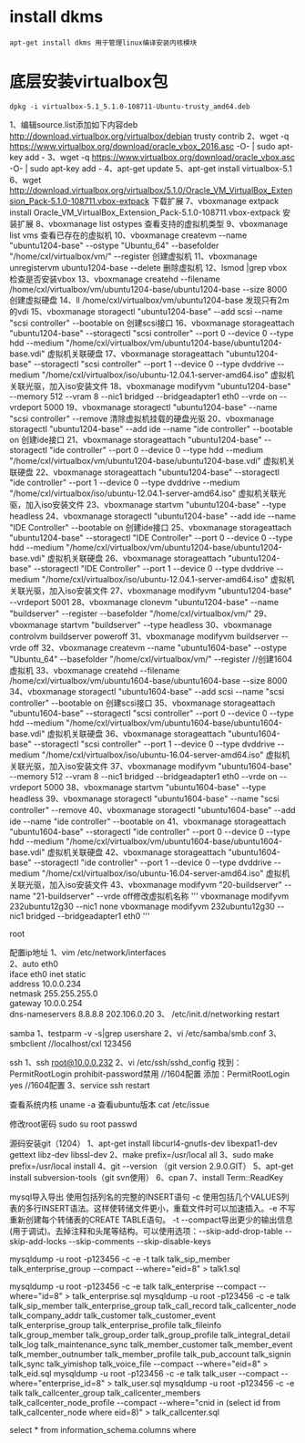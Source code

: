 # install dkms
    apt-get install dkms 用于管理linux编译安装内核模块
# 底层安装virtualbox包
    dpkg -i virtualbox-5.1_5.1.0-108711-Ubuntu-trusty_amd64.deb 


1、编辑source.list添加如下内容deb http://download.virtualbox.org/virtualbox/debian trusty contrib
2、wget -q https://www.virtualbox.org/download/oracle_vbox_2016.asc -O- | sudo apt-key add -
3、wget -q https://www.virtualbox.org/download/oracle_vbox.asc -O- | sudo apt-key add -
4、apt-get update
5、apt-get install virtualbox-5.1
6、wget http://download.virtualbox.org/virtualbox/5.1.0/Oracle_VM_VirtualBox_Extension_Pack-5.1.0-108711.vbox-extpack 下载扩展
7、vboxmanage extpack install Oracle_VM_VirtualBox_Extension_Pack-5.1.0-108711.vbox-extpack 安装扩展 
8、vboxmanage list ostypes 查看支持的虚拟机类型
9、vboxmanage list vms 查看已存在的虚拟机
10、vboxmanage createvm --name "ubuntu1204-base" --ostype "Ubuntu_64" --basefolder "/home/cxl/virtualbox/vm/" --register 创建虚拟机
11、vboxmanage unregistervm ubuntu1204-base --delete 删除虚拟机
12、lsmod |grep vbox 检查是否安装vbox
13、vboxmanage createhd --filename /home/cxl/virtualbox/vm/ubuntu1204-base/ubuntu1204-base --size 8000 创建虚拟硬盘
14、ll /home/cxl/virtualbox/vm/ubuntu1204-base 发现只有2m的vdi 
15、vboxmanage storagectl "ubuntu1204-base" --add scsi  --name "scsi controller" --bootable on  创建scsi接口
16、vboxmanage storageattach "ubuntu1204-base" --storagectl "scsi controller" --port 0 --device 0 --type hdd --medium "/home/cxl/virtualbox/vm/ubuntu1204-base/ubuntu1204-base.vdi" 虚拟机关联硬盘
17、vboxmanage storageattach "ubuntu1204-base" --storagectl "scsi controller" --port 1 --device 0 --type dvddrive --medium "/home/cxl/virtualbox/iso/ubuntu-12.04.1-server-amd64.iso" 虚拟机关联光驱，加入iso安装文件
18、vboxmanage modifyvm "ubuntu1204-base" --memory 512 --vram 8 --nic1 bridged --bridgeadapter1 eth0 --vrde on --vrdeport 5000
19、vboxmanage storagectl "ubuntu1204-base" --name "scsi controller" --remove 清除虚拟机挂载的硬盘光驱
20、vboxmanage storagectl "ubuntu1204-base" --add ide  --name "ide controller" --bootable on  创建ide接口
21、vboxmanage storageattach "ubuntu1204-base" --storagectl "ide controller" --port 0 --device 0 --type hdd --medium "/home/cxl/virtualbox/vm/ubuntu1204-base/ubuntu1204-base.vdi" 虚拟机关联硬盘
22、vboxmanage storageattach "ubuntu1204-base" --storagectl "ide controller" --port 1 --device 0 --type dvddrive --medium "/home/cxl/virtualbox/iso/ubuntu-12.04.1-server-amd64.iso" 虚拟机关联光驱，加入iso安装文件
23、vboxmanage startvm "ubuntu1204-base" --type headless
24、vboxmanage storagectl "ubuntu1204-base" --add ide  --name "IDE Controller" --bootable on  创建ide接口
25、vboxmanage storageattach "ubuntu1204-base" --storagectl "IDE Controller" --port 0 --device 0 --type hdd --medium "/home/cxl/virtualbox/vm/ubuntu1204-base/ubuntu1204-base.vdi" 虚拟机关联硬盘
26、vboxmanage storageattach "ubuntu1204-base" --storagectl "IDE Controller" --port 1 --device 0 --type dvddrive --medium "/home/cxl/virtualbox/iso/ubuntu-12.04.1-server-amd64.iso" 虚拟机关联光驱，加入iso安装文件
27、vboxmanage modifyvm "ubuntu1204-base" --vrdeport 5001
28、vboxmanage clonevm "ubuntu1204-base" --name "buildserver" --register --basefolder "/home/cxl/virtualbox/vm/" 
29、vboxmanage startvm "buildserver" --type headless
30、vboxmanage controlvm buildserver poweroff
31、vboxmanage modifyvm buildserver --vrde off
32、vboxmanage createvm --name "ubuntu1604-base" --ostype "Ubuntu_64" --basefolder "/home/cxl/virtualbox/vm/" --register  //创建1604虚拟机
33、vboxmanage createhd --filename /home/cxl/virtualbox/vm/ubuntu1604-base/ubuntu1604-base --size 8000
34、vboxmanage storagectl "ubuntu1604-base" --add scsi  --name "scsi controller" --bootable on  创建scsi接口
35、vboxmanage storageattach "ubuntu1604-base" --storagectl "scsi controller" --port 0 --device 0 --type hdd --medium "/home/cxl/virtualbox/vm/ubuntu1604-base/ubuntu1604-base.vdi" 虚拟机关联硬盘
36、vboxmanage storageattach "ubuntu1604-base" --storagectl "scsi controller" --port 1 --device 0 --type dvddrive --medium "/home/cxl/virtualbox/iso/ubuntu-16.04-server-amd64.iso" 虚拟机关联光驱，加入iso安装文件
37、vboxmanage modifyvm "ubuntu1604-base" --memory 512 --vram 8 --nic1 bridged --bridgeadapter1 eth0 --vrde on --vrdeport 5000
38、vboxmanage startvm "ubuntu1604-base" --type headless
39、vboxmanage storagectl "ubuntu1604-base" --name "scsi controller" --remove
40、vboxmanage storagectl "ubuntu1604-base" --add ide  --name "ide controller" --bootable on
41、vboxmanage storageattach "ubuntu1604-base" --storagectl "ide controller" --port 0 --device 0 --type hdd --medium "/home/cxl/virtualbox/vm/ubuntu1604-base/ubuntu1604-base.vdi" 虚拟机关联硬盘
42、vboxmanage storageattach "ubuntu1604-base" --storagectl "ide controller" --port 1 --device 0 --type dvddrive --medium "/home/cxl/virtualbox/iso/ubuntu-16.04-server-amd64.iso" 虚拟机关联光驱，加入iso安装文件
43、vboxmanage modifyvm "20-buildserver" --name "21-buildserver" --vrde off修改虚拟机名称
'''
  vboxmanage modifyvm 232ubuntu12g30 --nic1 none
  vboxmanage modifyvm 232ubuntu12g30 --nic1 bridged --bridgeadapter1 eth0
'''

root


配置ip地址
1、vim /etc/network/interfaces  
2、auto eth0  
   iface eth0 inet static  
    address 10.0.0.234  
    netmask 255.255.255.0  
    gateway 10.0.0.254  
    dns-nameservers 8.8.8.8 202.106.0.20 
3、 /etc/init.d/networking restart

samba
1、testparm -v -s|grep usershare
2、vi /etc/samba/smb.conf
3、smbclient //localhost/cxl 123456

ssh
1、ssh root@10.0.0.232
2、vi /etc/ssh/sshd_config
找到：PermitRootLogin prohibit-password禁用 //1604配置
添加：PermitRootLogin yes //1604配置
3、service ssh restart

查看系统内核
uname -a
查看ubuntu版本
cat /etc/issue

修改root密码
sudo su root
passwd

源码安装git（1204）
1、apt-get install libcurl4-gnutls-dev libexpat1-dev gettext libz-dev libssl-dev
2、make prefix=/usr/local all
3、sudo make prefix=/usr/local install
4、git --version （git version 2.9.0.GIT）
5、apt-get install subversion-tools（git svn使用）
6、cpan
7、install Term::ReadKey

mysql导入导出
使用包括列名的完整的INSERT语句 -c
使用包括几个VALUES列表的多行INSERT语法。这样使转储文件更小，重载文件时可以加速插入。-e
不写重新创建每个转储表的CREATE TABLE语句。 -t
--compact导出更少的输出信息(用于调试)。去掉注释和头尾等结构。可以使用选项：--skip-add-drop-table  --skip-add-locks --skip-comments --skip-disable-keys

mysqldump -u root -p123456 -c -e -t talk talk_sip_member talk_enterprise_group --compact --where="eid=8" > talk1.sql

mysqldump -u root -p123456 -c -e  talk talk_enterprise --compact --where="id=8" > talk_enterprise.sql
mysqldump -u root -p123456 -c -e  talk talk_sip_member talk_enterprise_group talk_call_record talk_callcenter_node talk_company_addr talk_customer talk_customer_event talk_enterprise_group talk_enterprise_profile talk_fileinfo talk_group_member talk_group_order talk_group_profile talk_integral_detail talk_log talk_maintenance_sync talk_member_customer talk_member_event talk_member_outnumber talk_member_profile talk_pub_account talk_signin talk_sync talk_yimishop talk_voice_file --compact --where="eid=8" > talk_eid.sql
mysqldump -u root -p123456 -c -e  talk talk_user --compact --where="enterprise_id=8" > talk_user.sql
mysqldump -u root -p123456 -c -e  talk talk_callcenter_group talk_callcenter_members talk_callcenter_node_profile --compact --where="cnid in (select id from talk_callcenter_node where eid=8)" > talk_callcenter.sql

select * from information_schema.columns where 

